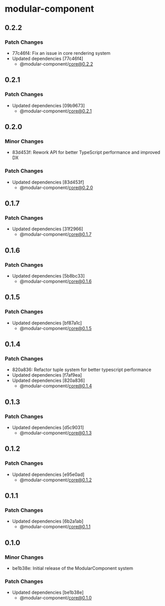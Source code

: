 # modular-component

## 0.2.2

### Patch Changes

- 77c46f4: Fix an issue in core rendering system
- Updated dependencies [77c46f4]
  - @modular-component/core@0.2.2

## 0.2.1

### Patch Changes

- Updated dependencies [09b9673]
  - @modular-component/core@0.2.1

## 0.2.0

### Minor Changes

- 83d453f: Rework API for better TypeScript performance and improved DX

### Patch Changes

- Updated dependencies [83d453f]
  - @modular-component/core@0.2.0

## 0.1.7

### Patch Changes

- Updated dependencies [31f2966]
  - @modular-component/core@0.1.7

## 0.1.6

### Patch Changes

- Updated dependencies [5b8bc33]
  - @modular-component/core@0.1.6

## 0.1.5

### Patch Changes

- Updated dependencies [bf87a1c]
  - @modular-component/core@0.1.5

## 0.1.4

### Patch Changes

- 820a836: Refactor tuple system for better typescript performance
- Updated dependencies [f7af9ea]
- Updated dependencies [820a836]
  - @modular-component/core@0.1.4

## 0.1.3

### Patch Changes

- Updated dependencies [d5c9031]
  - @modular-component/core@0.1.3

## 0.1.2

### Patch Changes

- Updated dependencies [e95e0ad]
  - @modular-component/core@0.1.2

## 0.1.1

### Patch Changes

- Updated dependencies [6b2a1ab]
  - @modular-component/core@0.1.1

## 0.1.0

### Minor Changes

- be1b38e: Initial release of the ModularComponent system

### Patch Changes

- Updated dependencies [be1b38e]
  - @modular-component/core@0.1.0
